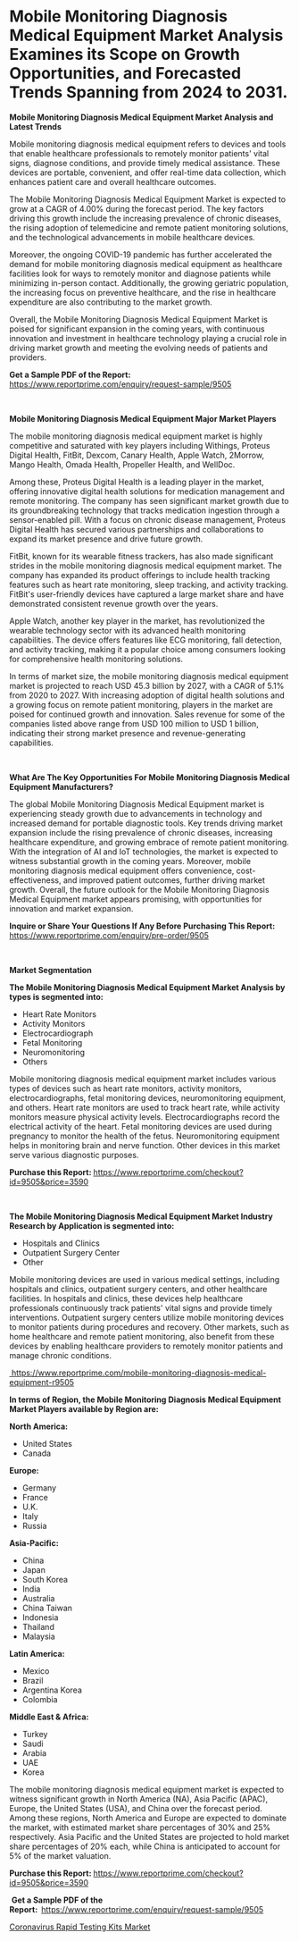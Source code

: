 <p><h1>Mobile Monitoring Diagnosis Medical Equipment Market Analysis Examines its Scope on Growth Opportunities, and Forecasted Trends Spanning from 2024 to 2031.</h1></p><p><strong>Mobile Monitoring Diagnosis Medical Equipment Market Analysis and Latest Trends</strong></p>
<p><p>Mobile monitoring diagnosis medical equipment refers to devices and tools that enable healthcare professionals to remotely monitor patients' vital signs, diagnose conditions, and provide timely medical assistance. These devices are portable, convenient, and offer real-time data collection, which enhances patient care and overall healthcare outcomes.</p><p>The Mobile Monitoring Diagnosis Medical Equipment Market is expected to grow at a CAGR of 4.00% during the forecast period. The key factors driving this growth include the increasing prevalence of chronic diseases, the rising adoption of telemedicine and remote patient monitoring solutions, and the technological advancements in mobile healthcare devices.</p><p>Moreover, the ongoing COVID-19 pandemic has further accelerated the demand for mobile monitoring diagnosis medical equipment as healthcare facilities look for ways to remotely monitor and diagnose patients while minimizing in-person contact. Additionally, the growing geriatric population, the increasing focus on preventive healthcare, and the rise in healthcare expenditure are also contributing to the market growth.</p><p>Overall, the Mobile Monitoring Diagnosis Medical Equipment Market is poised for significant expansion in the coming years, with continuous innovation and investment in healthcare technology playing a crucial role in driving market growth and meeting the evolving needs of patients and providers.</p></p>
<p><strong>Get a Sample PDF of the Report:&nbsp;</strong> <a href="https://www.reportprime.com/enquiry/request-sample/9505">https://www.reportprime.com/enquiry/request-sample/9505</a></p>
<p>&nbsp;</p>
<p><strong>Mobile Monitoring Diagnosis Medical Equipment Major Market Players</strong></p>
<p><p>The mobile monitoring diagnosis medical equipment market is highly competitive and saturated with key players including Withings, Proteus Digital Health, FitBit, Dexcom, Canary Health, Apple Watch, 2Morrow, Mango Health, Omada Health, Propeller Health, and WellDoc.</p><p>Among these, Proteus Digital Health is a leading player in the market, offering innovative digital health solutions for medication management and remote monitoring. The company has seen significant market growth due to its groundbreaking technology that tracks medication ingestion through a sensor-enabled pill. With a focus on chronic disease management, Proteus Digital Health has secured various partnerships and collaborations to expand its market presence and drive future growth.</p><p>FitBit, known for its wearable fitness trackers, has also made significant strides in the mobile monitoring diagnosis medical equipment market. The company has expanded its product offerings to include health tracking features such as heart rate monitoring, sleep tracking, and activity tracking. FitBit's user-friendly devices have captured a large market share and have demonstrated consistent revenue growth over the years.</p><p>Apple Watch, another key player in the market, has revolutionized the wearable technology sector with its advanced health monitoring capabilities. The device offers features like ECG monitoring, fall detection, and activity tracking, making it a popular choice among consumers looking for comprehensive health monitoring solutions.</p><p>In terms of market size, the mobile monitoring diagnosis medical equipment market is projected to reach USD 45.3 billion by 2027, with a CAGR of 5.1% from 2020 to 2027. With increasing adoption of digital health solutions and a growing focus on remote patient monitoring, players in the market are poised for continued growth and innovation. Sales revenue for some of the companies listed above range from USD 100 million to USD 1 billion, indicating their strong market presence and revenue-generating capabilities.</p></p>
<p>&nbsp;</p>
<p><strong>What Are The Key Opportunities For Mobile Monitoring Diagnosis Medical Equipment Manufacturers?</strong></p>
<p><p>The global Mobile Monitoring Diagnosis Medical Equipment market is experiencing steady growth due to advancements in technology and increased demand for portable diagnostic tools. Key trends driving market expansion include the rising prevalence of chronic diseases, increasing healthcare expenditure, and growing embrace of remote patient monitoring. With the integration of AI and IoT technologies, the market is expected to witness substantial growth in the coming years. Moreover, mobile monitoring diagnosis medical equipment offers convenience, cost-effectiveness, and improved patient outcomes, further driving market growth. Overall, the future outlook for the Mobile Monitoring Diagnosis Medical Equipment market appears promising, with opportunities for innovation and market expansion.</p></p>
<p><strong>Inquire or Share Your Questions If Any Before Purchasing This Report:</strong> <a href="https://www.reportprime.com/enquiry/pre-order/9505">https://www.reportprime.com/enquiry/pre-order/9505</a></p>
<p>&nbsp;</p>
<p><strong>Market Segmentation</strong></p>
<p><strong>The Mobile Monitoring Diagnosis Medical Equipment Market Analysis by types is segmented into:</strong></p>
<p><ul><li>Heart Rate Monitors</li><li>Activity Monitors</li><li>Electrocardiograph</li><li>Fetal Monitoring</li><li>Neuromonitoring</li><li>Others</li></ul></p>
<p><p>Mobile monitoring diagnosis medical equipment market includes various types of devices such as heart rate monitors, activity monitors, electrocardiographs, fetal monitoring devices, neuromonitoring equipment, and others. Heart rate monitors are used to track heart rate, while activity monitors measure physical activity levels. Electrocardiographs record the electrical activity of the heart. Fetal monitoring devices are used during pregnancy to monitor the health of the fetus. Neuromonitoring equipment helps in monitoring brain and nerve function. Other devices in this market serve various diagnostic purposes.</p></p>
<p><strong>Purchase this Report:&nbsp;</strong><a href="https://www.reportprime.com/checkout?id=9505&price=3590">https://www.reportprime.com/checkout?id=9505&price=3590</a></p>
<p>&nbsp;</p>
<p><strong>The Mobile Monitoring Diagnosis Medical Equipment Market Industry Research by Application is segmented into:</strong></p>
<p><ul><li>Hospitals and Clinics</li><li>Outpatient Surgery Center</li><li>Other</li></ul></p>
<p><p>Mobile monitoring devices are used in various medical settings, including hospitals and clinics, outpatient surgery centers, and other healthcare facilities. In hospitals and clinics, these devices help healthcare professionals continuously track patients' vital signs and provide timely interventions. Outpatient surgery centers utilize mobile monitoring devices to monitor patients during procedures and recovery. Other markets, such as home healthcare and remote patient monitoring, also benefit from these devices by enabling healthcare providers to remotely monitor patients and manage chronic conditions.</p></p>
<p><a href="https://www.reportprime.com/mobile-monitoring-diagnosis-medical-equipment-r9505">&nbsp;https://www.reportprime.com/mobile-monitoring-diagnosis-medical-equipment-r9505</a></p>
<p><strong>In terms of Region, the Mobile Monitoring Diagnosis Medical Equipment Market Players available by Region are:</strong></p>
<p>
    <p> <strong> North America: </strong>
        <ul>
            <li>United States</li>
            <li>Canada</li>
        </ul>
        </p> 
    <p> <strong> Europe: </strong>
        <ul>
            <li>Germany</li>
            <li>France</li>
            <li>U.K.</li>
            <li>Italy</li>
            <li>Russia</li>
        </ul>
        </p> 
    <p> <strong> Asia-Pacific: </strong>
        <ul>
            <li>China</li>
            <li>Japan</li>
            <li>South Korea</li>
            <li>India</li>
            <li>Australia</li>
            <li>China Taiwan</li>
            <li>Indonesia</li>
            <li>Thailand</li>
            <li>Malaysia</li>
        </ul>
        </p> 
    <p> <strong> Latin America: </strong>
        <ul>
            <li>Mexico</li>
            <li>Brazil</li>
            <li>Argentina Korea</li>
            <li>Colombia</li>
        </ul>
        </p> 
    <p> <strong> Middle East & Africa: </strong>
        <ul>
            <li>Turkey</li>
            <li>Saudi</li>
            <li>Arabia</li>
            <li>UAE</li>
            <li>Korea</li>
        </ul>
    </p>
    </p>
<p><p>The mobile monitoring diagnosis medical equipment market is expected to witness significant growth in North America (NA), Asia Pacific (APAC), Europe, the United States (USA), and China over the forecast period. Among these regions, North America and Europe are expected to dominate the market, with estimated market share percentages of 30% and 25% respectively. Asia Pacific and the United States are projected to hold market share percentages of 20% each, while China is anticipated to account for 5% of the market valuation.</p></p>
<p><strong>Purchase this Report: </strong><a href="https://www.reportprime.com/checkout?id=9505&price=3590">https://www.reportprime.com/checkout?id=9505&price=3590</a></p>
<p>&nbsp;<strong>Get a Sample PDF of the Report:&nbsp;&nbsp;</strong><a href="https://www.reportprime.com/enquiry/request-sample/9505">https://www.reportprime.com/enquiry/request-sample/9505</a></p>
<p><strong></strong></p>
<p><p><a href="https://github.com/sofayahoo2023/Market-Research-Report-List-4/blob/main/coronavirus-rapid-testing-kits-market.md">Coronavirus Rapid Testing Kits Market</a></p></p>